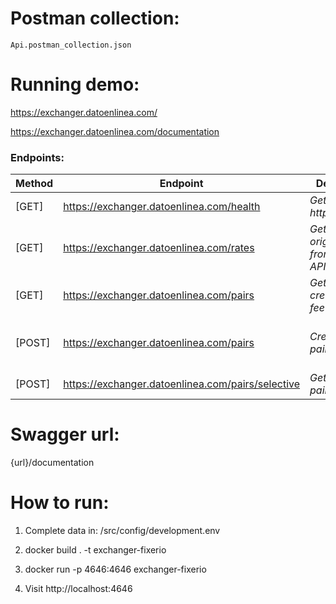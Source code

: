# Postman collection:

    Api.postman_collection.json

# Running demo:

https://exchanger.datoenlinea.com/

https://exchanger.datoenlinea.com/documentation

### Endpoints:

| Method | Endpoint                                          | Description                                  | Body Example                                                                                |
| ------ | ------------------------------------------------- | -------------------------------------------- | ------------------------------------------------------------------------------------------- |
| [GET]  | https://exchanger.datoenlinea.com/health          | _Get status http server_                     |                                                                                             |
| [GET]  | https://exchanger.datoenlinea.com/rates           | _Get cached original rates from FixerIO API_ |                                                                                             |
| [GET]  | https://exchanger.datoenlinea.com/pairs           | _Get all pairs created with fee > 0_         |                                                                                             |
| [POST] | https://exchanger.datoenlinea.com/pairs           | _Create/update pair fee_                     | `{"pairs": [{"pair": "EURUSD","feePercentage": 12},{"pair": "USDEUR","feePercentage": 5}]}` |
| [POST] | https://exchanger.datoenlinea.com/pairs/selective | _Get selected pairs with fee_                | `{"pairs": ["EURUSD","EURARS","USDARS"]}`                                                   |

# Swagger url:

{url}/documentation

# How to run:

1. Complete data in: /src/config/development.env

2. docker build . -t exchanger-fixerio
3. docker run -p 4646:4646 exchanger-fixerio
4. Visit http://localhost:4646
